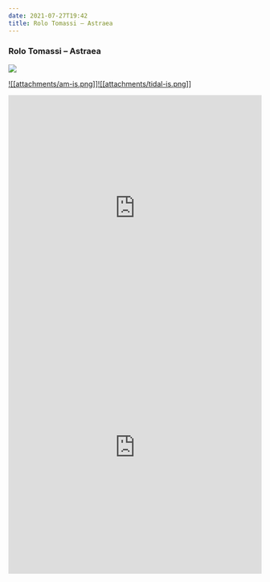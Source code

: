 ```yaml
---
date: 2021-07-27T19:42  
title: Rolo Tomassi – Astraea  
---
```

### Rolo Tomassi – Astraea
[![](https://img.discogs.com/Ika_Vs0rRc00U014ttb1DfJt2Ss=/fit-in/500x500/filters:strip_icc():format(jpeg):mode_rgb():quality(90)/discogs-images/R-10715527-1502959658-6295.jpeg.jpg)][1] 

[1]: https://www.discogs.com/release/10715527
[2]: https://music.apple.com/us/album/1168973138
[3]: https://listen.tidal.com/album/66410790

[![[attachments/am-is.png]]][2][![[attachments/tidal-is.png]]][3]

<iframe allow="autoplay *; encrypted-media *; fullscreen *" frameborder="0" height="450" style="width:100%;max-width:660px;overflow:hidden;background:transparent;" sandbox="allow-forms allow-popups allow-same-origin allow-scripts allow-storage-access-by-user-activation allow-top-navigation-by-user-activation" src="https://embed.music.apple.com/us/album/turn-blue/1168973138"></iframe>
<div style="position: relative; padding-bottom: 100%; height: 0; overflow: hidden; max-width: 100%;"><iframe src="https://embed.tidal.com/albums/66410790?layout=gridify" frameborder= "0" allowfullscreen style="position: absolute; top: 0; left: 0; width: 100%; height: 1px; min-height: 100%; margin: 0 auto;"></iframe></div>